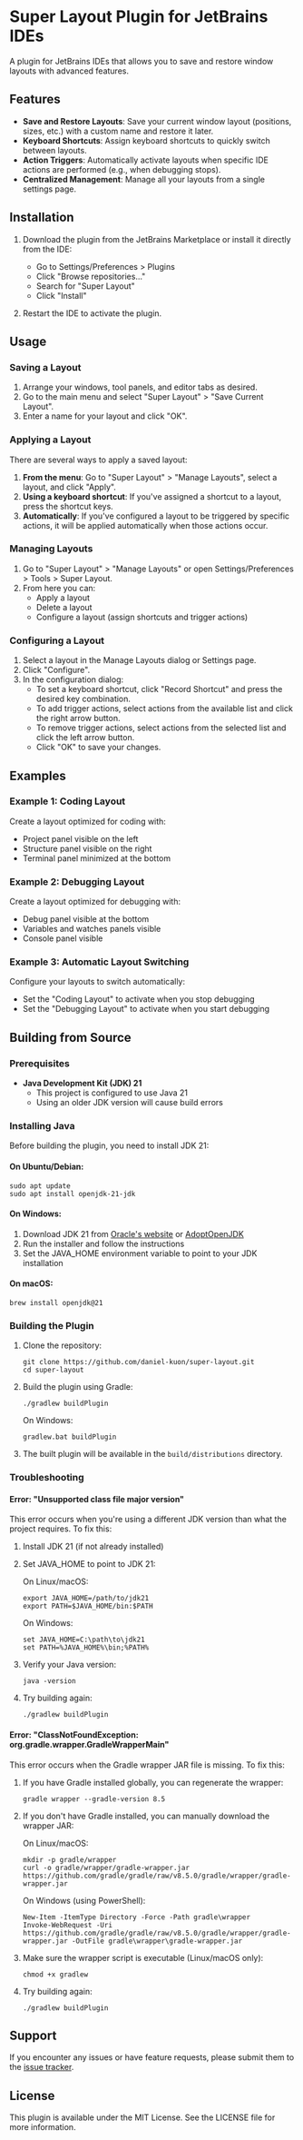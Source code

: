 # Super Layout Plugin for JetBrains IDEs

A plugin for JetBrains IDEs that allows you to save and restore window layouts with advanced features.

## Features

- **Save and Restore Layouts**: Save your current window layout (positions, sizes, etc.) with a custom name and restore it later.
- **Keyboard Shortcuts**: Assign keyboard shortcuts to quickly switch between layouts.
- **Action Triggers**: Automatically activate layouts when specific IDE actions are performed (e.g., when debugging stops).
- **Centralized Management**: Manage all your layouts from a single settings page.

## Installation

1. Download the plugin from the JetBrains Marketplace or install it directly from the IDE:
   - Go to Settings/Preferences > Plugins
   - Click "Browse repositories..."
   - Search for "Super Layout"
   - Click "Install"

2. Restart the IDE to activate the plugin.

## Usage

### Saving a Layout

1. Arrange your windows, tool panels, and editor tabs as desired.
2. Go to the main menu and select "Super Layout" > "Save Current Layout".
3. Enter a name for your layout and click "OK".

### Applying a Layout

There are several ways to apply a saved layout:

1. **From the menu**: Go to "Super Layout" > "Manage Layouts", select a layout, and click "Apply".
2. **Using a keyboard shortcut**: If you've assigned a shortcut to a layout, press the shortcut keys.
3. **Automatically**: If you've configured a layout to be triggered by specific actions, it will be applied automatically when those actions occur.

### Managing Layouts

1. Go to "Super Layout" > "Manage Layouts" or open Settings/Preferences > Tools > Super Layout.
2. From here you can:
   - Apply a layout
   - Delete a layout
   - Configure a layout (assign shortcuts and trigger actions)

### Configuring a Layout

1. Select a layout in the Manage Layouts dialog or Settings page.
2. Click "Configure".
3. In the configuration dialog:
   - To set a keyboard shortcut, click "Record Shortcut" and press the desired key combination.
   - To add trigger actions, select actions from the available list and click the right arrow button.
   - To remove trigger actions, select actions from the selected list and click the left arrow button.
   - Click "OK" to save your changes.

## Examples

### Example 1: Coding Layout

Create a layout optimized for coding with:
- Project panel visible on the left
- Structure panel visible on the right
- Terminal panel minimized at the bottom

### Example 2: Debugging Layout

Create a layout optimized for debugging with:
- Debug panel visible at the bottom
- Variables and watches panels visible
- Console panel visible

### Example 3: Automatic Layout Switching

Configure your layouts to switch automatically:
- Set the "Coding Layout" to activate when you stop debugging
- Set the "Debugging Layout" to activate when you start debugging

## Building from Source

### Prerequisites

- **Java Development Kit (JDK) 21**
  - This project is configured to use Java 21
  - Using an older JDK version will cause build errors

### Installing Java

Before building the plugin, you need to install JDK 21:

#### On Ubuntu/Debian:
```
sudo apt update
sudo apt install openjdk-21-jdk
```

#### On Windows:
1. Download JDK 21 from [Oracle's website](https://www.oracle.com/java/technologies/javase/jdk21-archive-downloads.html) or [AdoptOpenJDK](https://adoptium.net/)
2. Run the installer and follow the instructions
3. Set the JAVA_HOME environment variable to point to your JDK installation

#### On macOS:
```
brew install openjdk@21
```

### Building the Plugin

1. Clone the repository:
   ```
   git clone https://github.com/daniel-kuon/super-layout.git
   cd super-layout
   ```

2. Build the plugin using Gradle:
   ```
   ./gradlew buildPlugin
   ```

   On Windows:
   ```
   gradlew.bat buildPlugin
   ```

3. The built plugin will be available in the `build/distributions` directory.

### Troubleshooting

#### Error: "Unsupported class file major version"

This error occurs when you're using a different JDK version than what the project requires. To fix this:

1. Install JDK 21 (if not already installed)
2. Set JAVA_HOME to point to JDK 21:

   On Linux/macOS:
   ```
   export JAVA_HOME=/path/to/jdk21
   export PATH=$JAVA_HOME/bin:$PATH
   ```

   On Windows:
   ```
   set JAVA_HOME=C:\path\to\jdk21
   set PATH=%JAVA_HOME%\bin;%PATH%
   ```

3. Verify your Java version:
   ```
   java -version
   ```

4. Try building again:
   ```
   ./gradlew buildPlugin
   ```

#### Error: "ClassNotFoundException: org.gradle.wrapper.GradleWrapperMain"

This error occurs when the Gradle wrapper JAR file is missing. To fix this:

1. If you have Gradle installed globally, you can regenerate the wrapper:
   ```
   gradle wrapper --gradle-version 8.5
   ```

2. If you don't have Gradle installed, you can manually download the wrapper JAR:

   On Linux/macOS:
   ```
   mkdir -p gradle/wrapper
   curl -o gradle/wrapper/gradle-wrapper.jar https://github.com/gradle/gradle/raw/v8.5.0/gradle/wrapper/gradle-wrapper.jar
   ```

   On Windows (using PowerShell):
   ```
   New-Item -ItemType Directory -Force -Path gradle\wrapper
   Invoke-WebRequest -Uri https://github.com/gradle/gradle/raw/v8.5.0/gradle/wrapper/gradle-wrapper.jar -OutFile gradle\wrapper\gradle-wrapper.jar
   ```

3. Make sure the wrapper script is executable (Linux/macOS only):
   ```
   chmod +x gradlew
   ```

4. Try building again:
   ```
   ./gradlew buildPlugin
   ```

## Support

If you encounter any issues or have feature requests, please submit them to the [issue tracker](https://github.com/daniel-kuon/super-layout/issues).

## License

This plugin is available under the MIT License. See the LICENSE file for more information.
